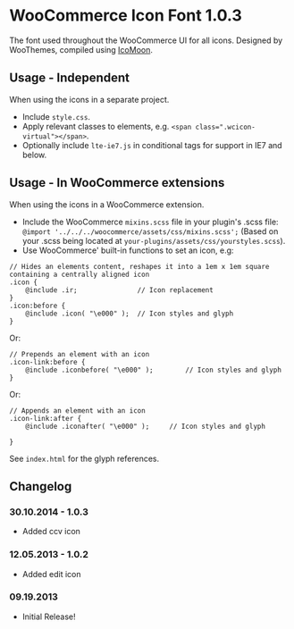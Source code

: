 # WooCommerce Icon Font 1.0.3
The font used throughout the WooCommerce UI for all icons. Designed by WooThemes, compiled using [IcoMoon](http://icomoon.io/).

## Usage - Independent
When using the icons in a separate project.
* Include `style.css`.
* Apply relevant classes to elements, e.g. `<span class=".wcicon-virtual"></span>`.
* Optionally include `lte-ie7.js` in conditional tags for support in IE7 and below.

## Usage - In WooCommerce extensions
When using the icons in a WooCommerce extension.
* Include the WooCommerce `mixins.scss` file in your plugin's .scss file: `@import '../../../woocommerce/assets/css/mixins.scss';` (Based on your .scss being located at `your-plugins/assets/css/yourstyles.scss`).
* Use WooCommerce' built-in functions to set an icon, e.g:

```
// Hides an elements content, reshapes it into a 1em x 1em square containing a centrally aligned icon
.icon {
    @include .ir; 				// Icon replacement
}
.icon:before {
    @include .icon( "\e000" ); 	// Icon styles and glyph
}
```

Or:

```
// Prepends an element with an icon
.icon-link:before {
    @include .iconbefore( "\e000" );		// Icon styles and glyph
}
```

Or:

```
// Appends an element with an icon
.icon-link:after {
    @include .iconafter( "\e000" );		// Icon styles and glyph

}
```

See `index.html` for the glyph references.

## Changelog

### 30.10.2014 - 1.0.3
* Added ccv icon

### 12.05.2013 - 1.0.2
* Added edit icon

### 09.19.2013
* Initial Release!